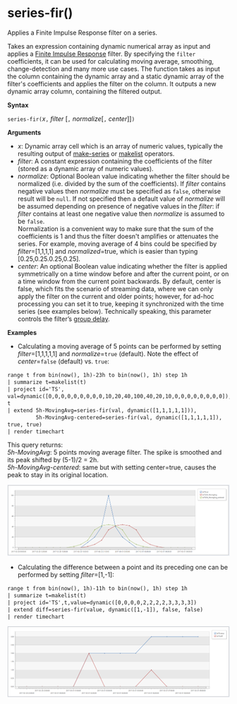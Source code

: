 # series-fir()

Applies a Finite Impulse Response filter on a series.  

Takes an expression containing dynamic numerical array as input and applies a [Finite Impulse Response](https://en.wikipedia.org/wiki/Finite-impulse-response) filter. By specifying the `filter` coefficients, it can be used for calculating moving average, smoothing, change-detection and many more use cases. The function takes as input the column containing the dynamic array and a static dynamic array of the filter's coefficients and applies the filter on the column. It outputs a new dynamic array column, containing the filtered output.  

**Syntax**

`series-fir(`*x*`,` *filter* [`,` *normalize*[`,` *center*]]`)`

**Arguments**

* *x*: Dynamic array cell which is an array of numeric values, typically the resulting output of [make-series](make-seriesoperator.md) or [makelist](makelist-aggfunction.md) operators.
* *filter*: A constant expression containing the coefficients of the filter (stored as a dynamic array of numeric values).
* *normalize*: Optional Boolean value indicating whether the filter should be normalized (i.e. divided by the sum of the coefficients). If *filter* contains negative values then *normalize* must be specified as `false`, otherwise result will be `null`. If not specified then a default value of *normalize* will be assumed depending on presence of negative values in the *filter*: if *filter* contains at least one negative value then *normalize* is assumed to be `false`.  
Normalization is a convenient way to make sure that the sum of the coefficients is 1 and thus the filter doesn't amplifies or attenuates the series. For example, moving average of 4 bins could be specified by *filter*=[1,1,1,1] and *normalized*=true, which is easier than typing [0.25,0.25.0.25,0.25].
* *center*: An optional Boolean value indicating whether the filter is applied symmetrically on a time window before and after the current point, or on a time window from the current point backwards. By default, center is false, which fits the scenario of streaming data, where we can only apply the filter on the current and older points; however, for ad-hoc processing you can set it to true, keeping it synchronized with the time series (see examples below). Technically speaking, this parameter controls the filter’s [group delay](https://en.wikipedia.org/wiki/Group-delay-and-phase-delay).

**Examples**

* Calculating a moving average of 5 points can be performed by setting *filter*=[1,1,1,1,1] and *normalize*=`true` (default). Note the effect of *center*=`false` (default) vs. `true`:

<!-- csl: https://help.kusto.windows.net:443/Samples -->
```
range t from bin(now(), 1h)-23h to bin(now(), 1h) step 1h
| summarize t=makelist(t)
| project id='TS', val=dynamic([0,0,0,0,0,0,0,0,0,10,20,40,100,40,20,10,0,0,0,0,0,0,0,0]), t
| extend 5h-MovingAvg=series-fir(val, dynamic([1,1,1,1,1])),
         5h-MovingAvg-centered=series-fir(val, dynamic([1,1,1,1,1]), true, true)
| render timechart
```

This query returns:  
*5h-MovingAvg*: 5 points moving average filter. The spike is smoothed and its peak shifted by (5-1)/2 = 2h.  
*5h-MovingAvg-centered*: same but with setting center=true, causes the peak to stay in its original location.

![](./Images/samples/series-fir.png)

* Calculating the difference between a point and its preceding one can be performed by setting *filter*=[1,-1]:

<!-- csl: https://help.kusto.windows.net:443/Samples -->
```
range t from bin(now(), 1h)-11h to bin(now(), 1h) step 1h
| summarize t=makelist(t)
| project id='TS',t,value=dynamic([0,0,0,0,2,2,2,2,3,3,3,3])
| extend diff=series-fir(value, dynamic([1,-1]), false, false)
| render timechart
```

![](./Images/samples/series-fir2.png)
